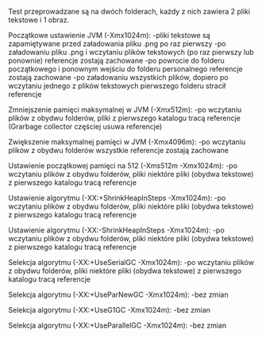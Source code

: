 Test przeprowadzane są na dwóch folderach, każdy z nich zawiera 2 pliki tekstowe i 1 obraz.

Początkowe ustawienie JVM (-Xmx1024m):
-pliki tekstowe są zapamiętywane przed załadowania pliku .png po raz pierwszy
-po załadowaniu pliku .png i wczytaniu plików tekstowych (po raz pierwszy lub ponownie) referencje zostają zachowane
-po powrocie do folderu początkowego i ponownym wejściu do folderu personalnego referencje zostają zachowane
-po załadowaniu wszystkich plików, dopiero po wczytaniu jednego z plików tekstowych pierwszego folderu stracił referencje

Zmniejszenie pamięci maksymalnej w JVM (-Xmx512m):
-po wczytaniu plików z obydwu folderów, pliki z pierwszego katalogu tracą referencje (Grarbage collector częściej usuwa referencje)

Zwiększenie maksymalnej pamięci w JVM (-Xmx4096m):
-po wczytaniu plików z obydwu folderów wszystkie referencje zostają zachowane

Ustawienie początkowej pamięci na 512 (-Xms512m -Xmx1024m):
-po wczytaniu plików z obydwu folderów, pliki niektóre pliki (obydwa tekstowe) z pierwszego katalogu tracą referencje

Ustawienie algorytmu (-XX:+ShrinkHeapInSteps -Xmx1024m):
-po wczytaniu plików z obydwu folderów, pliki niektóre pliki (obydwa tekstowe) z pierwszego katalogu tracą referencje

Ustawienie algorytmu (-XX:-ShrinkHeapInSteps -Xmx1024m):
-po wczytaniu plików z obydwu folderów, pliki niektóre pliki (obydwa tekstowe) z pierwszego katalogu tracą referencje

Selekcja algorytmu (-XX:+UseSerialGC -Xmx1024m):
-po wczytaniu plików z obydwu folderów, pliki niektóre pliki (obydwa tekstowe) z pierwszego katalogu tracą referencje

Selekcja algorytmu (-XX:+UseParNewGC -Xmx1024m):
-bez zmian

Selekcja algorytmu (-XX:+UseG1GC -Xmx1024m):
-bez zmian

Selekcja algorytmu (-XX:+UseParallelGC -Xmx1024m):
-bez zmian